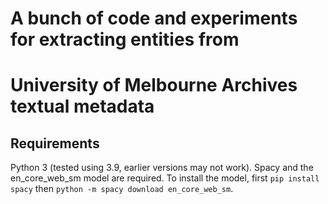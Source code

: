 # A bunch of code and experiments for extracting entities from
# University of Melbourne Archives textual metadata

## Requirements
Python 3 (tested using 3.9, earlier versions may not work).
Spacy and the en_core_web_sm model are required. To install the model,
first `pip install spacy` then `python -m spacy download en_core_web_sm`.
